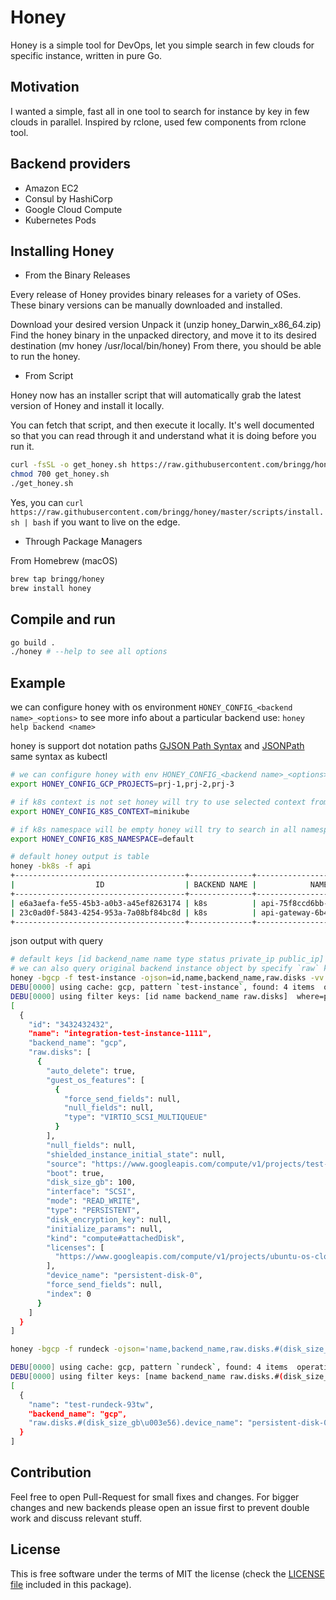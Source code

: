 # Honey

Honey is a simple tool for DevOps, let you simple search in few clouds for specific instance, written in pure Go.

## Motivation
I wanted a simple, fast all in one tool to search for instance by key in few clouds in parallel. Inspired by rclone, used few components from rclone tool.

## Backend providers

  * Amazon EC2
  * Consul by HashiCorp
  * Google Cloud Compute
  * Kubernetes Pods

## Installing Honey
* From the Binary Releases

Every release of Honey provides binary releases for a variety of OSes. These binary versions can be manually downloaded and installed.

Download your desired version
Unpack it (unzip honey_Darwin_x86_64.zip)
Find the honey binary in the unpacked directory, and move it to its desired destination (mv honey /usr/local/bin/honey)
From there, you should be able to run the honey.

*  From Script

Honey now has an installer script that will automatically grab the latest version of Honey and install it locally.

You can fetch that script, and then execute it locally. It's well documented so that you can read through it and understand what it is doing before you run it.

```bash
curl -fsSL -o get_honey.sh https://raw.githubusercontent.com/bringg/honey/master/scripts/install.sh
chmod 700 get_honey.sh
./get_honey.sh
```

Yes, you can `curl https://raw.githubusercontent.com/bringg/honey/master/scripts/install.sh | bash` if you want to live on the edge.

 * Through Package Managers

From Homebrew (macOS)

```bash
brew tap bringg/honey
brew install honey
```

## Compile and run

```bash
go build .
./honey # --help to see all options
```

## Example

we can configure honey with os environment `HONEY_CONFIG_<backend name>_<options>`
to see more info about a particular backend use: `honey help backend <name>`

honey is support dot notation paths [GJSON Path Syntax](https://github.com/tidwall/gjson/blob/master/SYNTAX.md) and [JSONPath](https://kubernetes.io/docs/reference/kubectl/jsonpath/) same syntax as kubectl

```bash
# we can configure honey with env HONEY_CONFIG_<backend name>_<options>
export HONEY_CONFIG_GCP_PROJECTS=prj-1,prj-2,prj-3

# if k8s context is not set honey will try to use selected context from kube config, same as kubectl
export HONEY_CONFIG_K8S_CONTEXT=minikube

# if k8s namespace will be empty honey will try to search in all namespaces
export HONEY_CONFIG_K8S_NAMESPACE=default

# default honey output is table
honey -bk8s -f api
+--------------------------------------+--------------+-----------------------------+------+---------+-------------+----------------+
|                  ID                  | BACKEND NAME |            NAME             | TYPE | STATUS  | PRIVATE IP  |   PUBLIC IP    |
+--------------------------------------+--------------+-----------------------------+------+---------+-------------+----------------+
| e6a3aefa-fe55-45b3-a0b3-a45ef8263174 | k8s          | api-75f8ccd6bb-w4p9s        | pod  | Running | 172.17.0.18 | 192.168.64.129 |
| 23c0ad0f-5843-4254-953a-7a08bf84bc8d | k8s          | api-gateway-6b4c4ddf7-mfxd4 | pod  | Running | 172.17.0.14 | 192.168.64.129 |
+--------------------------------------+--------------+-----------------------------+------+---------+-------------+----------------+
```

json output with query
```bash
# default keys [id backend_name name type status private_ip public_ip]
# we can also query original backend instance object by specify `raw` key.
honey -bgcp -f test-instance -ojson=id,name,backend_name,raw.disks -vv
DEBU[0000] using cache: gcp, pattern `test-instance`, found: 4 items  operation=Find
DEBU[0000] using filter keys: [id name backend_name raw.disks]  where=place
[
  {
    "id": "3432432432",
    "name": "integration-test-instance-1111",
    "backend_name": "gcp",
    "raw.disks": [
      {
        "auto_delete": true,
        "guest_os_features": [
          {
            "force_send_fields": null,
            "null_fields": null,
            "type": "VIRTIO_SCSI_MULTIQUEUE"
          }
        ],
        "null_fields": null,
        "shielded_instance_initial_state": null,
        "source": "https://www.googleapis.com/compute/v1/projects/test-integration/zones/us-east1-d/disks/integration-rundeck-1111",
        "boot": true,
        "disk_size_gb": 100,
        "interface": "SCSI",
        "mode": "READ_WRITE",
        "type": "PERSISTENT",
        "disk_encryption_key": null,
        "initialize_params": null,
        "kind": "compute#attachedDisk",
        "licenses": [
          "https://www.googleapis.com/compute/v1/projects/ubuntu-os-cloud/global/licenses/ubuntu-1604-xenial"
        ],
        "device_name": "persistent-disk-0",
        "force_send_fields": null,
        "index": 0
      }
    ]
  }
]
```

```bash
honey -bgcp -f rundeck -ojson='name,backend_name,raw.disks.#(disk_size_gb>56).device_name' -vv

DEBU[0000] using cache: gcp, pattern `rundeck`, found: 4 items  operation=Find
DEBU[0000] using filter keys: [name backend_name raw.disks.#(disk_size_gb>56).device_name]  where=place
[
  {
    "name": "test-rundeck-93tw",
    "backend_name": "gcp",
    "raw.disks.#(disk_size_gb\u003e56).device_name": "persistent-disk-0"
  }
]
```

## Contribution

Feel free to open Pull-Request for small fixes and changes. For bigger changes and new backends please open an issue first to prevent double work and discuss relevant stuff.

License
-------

This is free software under the terms of MIT the license (check the
[LICENSE file](/LICENSE) included in this package).